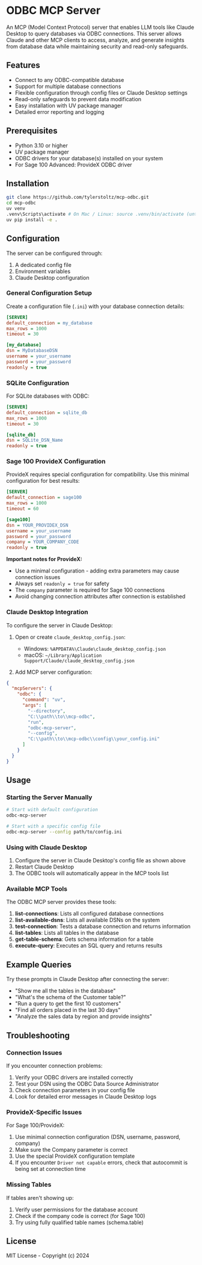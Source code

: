 # ODBC MCP Server

An MCP (Model Context Protocol) server that enables LLM tools like Claude Desktop to query databases via ODBC connections. This server allows Claude and other MCP clients to access, analyze, and generate insights from database data while maintaining security and read-only safeguards.

## Features

- Connect to any ODBC-compatible database
- Support for multiple database connections
- Flexible configuration through config files or Claude Desktop settings
- Read-only safeguards to prevent data modification
- Easy installation with UV package manager
- Detailed error reporting and logging

## Prerequisites

- Python 3.10 or higher
- UV package manager
- ODBC drivers for your database(s) installed on your system
- For Sage 100 Advanced: ProvideX ODBC driver

## Installation

```bash
git clone https://github.com/tylerstoltz/mcp-odbc.git
cd mcp-odbc
uv venv
.venv\Scripts\activate # On Mac / Linux: source .venv/bin/activate (untested)
uv pip install -e .
```

## Configuration

The server can be configured through:

1. A dedicated config file
2. Environment variables
3. Claude Desktop configuration

### General Configuration Setup

Create a configuration file (`.ini`) with your database connection details:

```ini
[SERVER]
default_connection = my_database
max_rows = 1000
timeout = 30

[my_database]
dsn = MyDatabaseDSN
username = your_username
password = your_password
readonly = true
```

### SQLite Configuration

For SQLite databases with ODBC:

```ini
[SERVER]
default_connection = sqlite_db
max_rows = 1000
timeout = 30

[sqlite_db]
dsn = SQLite_DSN_Name
readonly = true
```

### Sage 100 ProvideX Configuration

ProvideX requires special configuration for compatibility. Use this minimal configuration for best results:

```ini
[SERVER]
default_connection = sage100
max_rows = 1000
timeout = 60

[sage100]
dsn = YOUR_PROVIDEX_DSN
username = your_username
password = your_password
company = YOUR_COMPANY_CODE
readonly = true
```

**Important notes for ProvideX:**
- Use a minimal configuration - adding extra parameters may cause connection issues
- Always set `readonly = true` for safety
- The `company` parameter is required for Sage 100 connections
- Avoid changing connection attributes after connection is established

### Claude Desktop Integration

To configure the server in Claude Desktop:

1. Open or create `claude_desktop_config.json`:
   - Windows: `%APPDATA%\Claude\claude_desktop_config.json`
   - macOS: `~/Library/Application Support/Claude/claude_desktop_config.json`

2. Add MCP server configuration:

```json
{
  "mcpServers": {
    "odbc": {
      "command": "uv",
      "args": [
        "--directory",
        "C:\\path\\to\\mcp-odbc",
        "run",
        "odbc-mcp-server",
        "--config", 
        "C:\\path\\to\\mcp-odbc\\config\\your_config.ini"
      ]
    }
  }
}
```

## Usage

### Starting the Server Manually

```bash
# Start with default configuration
odbc-mcp-server

# Start with a specific config file
odbc-mcp-server --config path/to/config.ini
```

### Using with Claude Desktop

1. Configure the server in Claude Desktop's config file as shown above
2. Restart Claude Desktop
3. The ODBC tools will automatically appear in the MCP tools list

### Available MCP Tools

The ODBC MCP server provides these tools:

1. **list-connections**: Lists all configured database connections
2. **list-available-dsns**: Lists all available DSNs on the system
3. **test-connection**: Tests a database connection and returns information
4. **list-tables**: Lists all tables in the database
5. **get-table-schema**: Gets schema information for a table
6. **execute-query**: Executes an SQL query and returns results

## Example Queries

Try these prompts in Claude Desktop after connecting the server:

- "Show me all the tables in the database"
- "What's the schema of the Customer table?"
- "Run a query to get the first 10 customers"
- "Find all orders placed in the last 30 days"
- "Analyze the sales data by region and provide insights"

## Troubleshooting

### Connection Issues

If you encounter connection problems:

1. Verify your ODBC drivers are installed correctly
2. Test your DSN using the ODBC Data Source Administrator
3. Check connection parameters in your config file
4. Look for detailed error messages in Claude Desktop logs

### ProvideX-Specific Issues

For Sage 100/ProvideX:
1. Use minimal connection configuration (DSN, username, password, company)
2. Make sure the Company parameter is correct
3. Use the special ProvideX configuration template
4. If you encounter `Driver not capable` errors, check that autocommit is being set at connection time

### Missing Tables

If tables aren't showing up:

1. Verify user permissions for the database account
2. Check if the company code is correct (for Sage 100)
3. Try using fully qualified table names (schema.table)

## License

MIT License - Copyright (c) 2024